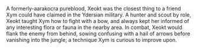 A formerly-aarakocra pureblood, Xeokt was the closest thing to a friend Xym could have claimed in the Ydersian military. A hunter and scout by role, Xeokt taught Xym how to fight with a bow, and always kept her informed of any interesting flora or fauna in the nearby area. In combat, Xeokt would flank the enemy from behind, sowing confusing with a hail of arrows before vanishing into the jungle; a technique Xym is curious to improve upon.